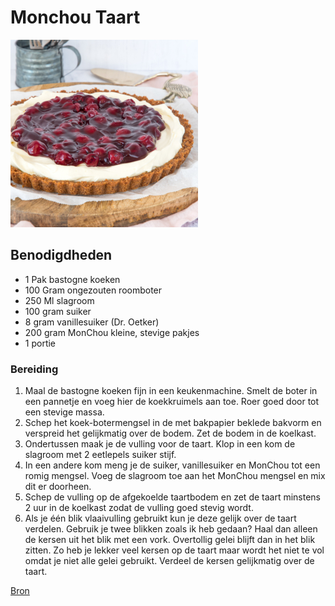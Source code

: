 # Monchou Taart
![Monchou Taart](taart.jpg)

## Benodigdheden
* 1 Pak bastogne koeken
* 100 Gram ongezouten roomboter
* 250 Ml slagroom
* 100 gram suiker
* 8 gram vanillesuiker (Dr. Oetker)
* 200 gram MonChou kleine, stevige pakjes
* 1 portie

### Bereiding

1. Maal de bastogne koeken fijn in een keukenmachine. Smelt de boter in een pannetje en voeg hier de koekkruimels aan toe. Roer goed door tot een stevige massa.
2. Schep het koek-botermengsel in de met bakpapier beklede bakvorm en verspreid het gelijkmatig over de bodem. Zet de bodem in de koelkast.
3. Ondertussen maak je de vulling voor de taart. Klop in een kom de slagroom met 2 eetlepels suiker stijf.
4. In een andere kom meng je de suiker, vanillesuiker en MonChou tot een romig mengsel. Voeg de slagroom toe aan het MonChou mengsel en mix dit er doorheen.
5. Schep de vulling op de afgekoelde taartbodem en zet de taart minstens 2 uur in de koelkast zodat de vulling goed stevig wordt.
6. Als je één blik vlaaivulling gebruikt kun je deze gelijk over de taart verdelen. Gebruik je twee blikken zoals ik heb gedaan? Haal dan alleen de kersen uit het blik met een vork. Overtollig gelei blijft dan in het blik zitten. Zo heb je lekker veel kersen op de taart maar wordt het niet te vol omdat je niet alle gelei gebruikt. Verdeel de kersen gelijkmatig over de taart.

[Bron](https://www.laurasbakery.nl/monchou-taart/)